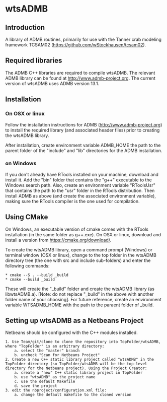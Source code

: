 wtsADMB
=======

## Introduction

A library of ADMB routines, primarily for use with the Tanner crab modeling framework TCSAM02 (https://github.com/wStockhausen/tcsam02).

## Required libraries

The ADMB C++ libraries are required to compile wtsADMB. The relevant ADMB library can be found at http://www.admb-project.org. The current version of wtsADMB uses ADMB version 13.1.

## Installation 

### On OSX or linux

Follow the installation instructions for ADMB (http://www.admb-project.org) to install the required library (and associated header files) prior to creating the wtsADMB library. 

After installation, create environment variable ADMB_HOME the path to the parent folder of the "include" and "lib" directories for the ADMB installation. 

### on Windows

If you don't already have RTools installed on your machine, download and install it. Add the "bin" folder that contains the "g++" executable to the Windows search path. Also, create an environment variable "RToolsUsr" that contains the path to the "usr" folder in the RTools distribution. Then install ADMB as above (and create the associated environment variable), making sure the RTools compiler is the one used for compilation.

## Using CMake 

On Windows, an executable version of cmake comes with the RTools installation (in the same folder as g++.exe). On OSX or linux, download and install a version from https://cmake.org/download/.

To create the wtsADMB library, open a command prompt (Windows) or terminal window (OSX or linux), change to the top folder in the wtsADMB directory tree (the one with src and include sub-folders) and enter the following commands:

    * cmake --S . --build _build
    * cmake --build _build

These will create the "_build" folder and create the wtsADMB library (as libwtsADMB.a). [Note: do not replace "_build" in the above with another folder name of your choosing]. For future reference, create an environment variable WTSADMB_HOME with the path to the paraent folder of _build.


## Setting up wtsADMB as a Netbeans Project

Netbeans should be configured with the C++ modules installed.

    1. Use Team/git/clone to clone the repository into TopFolder/wtsADMB, where "TopFolder" is an arbitrary directory:
        a. select the "master" branch
        b. uncheck "Scan for Netbeans Project"
    2. Create a new C++ static library project called "wtsADMB" in the TopFolder directory (so TopFolder/wtsADMB will be the top-level directory for the Netbeans project). Using the Project Creator:
        a. create a "new" C++ static library project in TopFolder
        b. use "wtsADMB" as the project name
        c. use the default Makefile
        d. save the project
    3. edit the nbproject/configuration.xml file:
        a. change the default makefile to the cloned version


